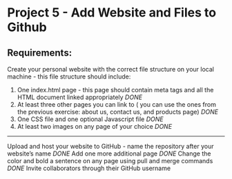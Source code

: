 # Project 5 - Add Website and Files to Github

## Requirements:

Create your personal website with the correct file structure on your local machine - this file structure should include:

1. One index.html page - this page should contain meta tags and all the HTML document linked appropriately *DONE*
2. At least three other pages you can link to ( you can use the ones from the previous exercise: about us, contact us, and products page) *DONE*
3. One CSS file and one optional Javascript file *DONE*
4. At least two images on any page of your choice *DONE*

---

Upload and host your website to GitHub - name the repository after your website’s name *DONE*
Add one more additional page *DONE*
Change the color and bold a sentence on any page using pull and merge commands *DONE*
Invite collaborators through their GitHub username
